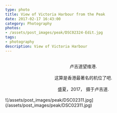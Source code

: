 ```yaml
---
type: photo
title: View of Victoria Harbour from the Peak
date: 2017-02-17 16:43:00
category: Photography
photos:
- /assets/post_images/peak/DSC02324-Edit.jpg
tags:
- photography
description: View of Victoria Harbour
---
```

<br />
<center>卢吉道望维港.</center>
<br />
<center>这算是香港最著名的机位了吧.</center>
<br />
<center>盛夏，2017， 摄于卢吉道.</center>
<br />
![/assets/post_images/peak/DSC02311.jpg](/assets/post_images/peak/DSC02311.jpg)